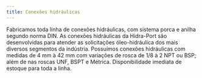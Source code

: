 ```yaml
---
title: Conexões hidráulicas
---
```


Fabricamos toda linha de conexões hidráulicas, com sistema porca e anilha segundo norma DIN. As conexões hidráulicas da Hidra-Port são desenvolvidas para atender as solicitações óleo-hidráulica dos mais diversos segmentos da indústria. Possuímos conexões hidráulicas com medidas de 4 mm à 42 mm com variações de rosca de 1/8 à 2 NPT ou BSP; além de nas roscas UNF, BSPT e Métrica. Disponibilidade imediata de estoque para toda a linha.

